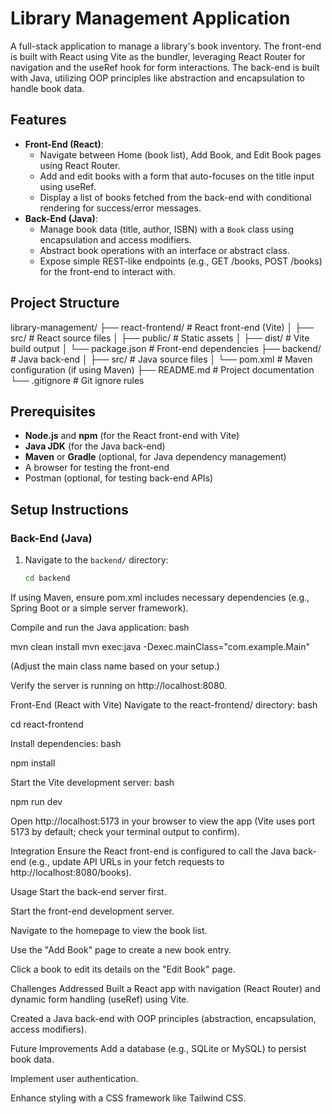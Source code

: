 # Library Management Application

A full-stack application to manage a library's book inventory. The front-end is built with React using Vite as the bundler, leveraging React Router for navigation and the useRef hook for form interactions. The back-end is built with Java, utilizing OOP principles like abstraction and encapsulation to handle book data.

## Features
- **Front-End (React)**:
  - Navigate between Home (book list), Add Book, and Edit Book pages using React Router.
  - Add and edit books with a form that auto-focuses on the title input using useRef.
  - Display a list of books fetched from the back-end with conditional rendering for success/error messages.
- **Back-End (Java)**:
  - Manage book data (title, author, ISBN) with a `Book` class using encapsulation and access modifiers.
  - Abstract book operations with an interface or abstract class.
  - Expose simple REST-like endpoints (e.g., GET /books, POST /books) for the front-end to interact with.

## Project Structure

library-management/
├── react-frontend/   # React front-end (Vite)
│   ├── src/          # React source files
│   ├── public/       # Static assets
│   ├── dist/         # Vite build output
│   └── package.json  # Front-end dependencies
├── backend/          # Java back-end
│   ├── src/          # Java source files
│   └── pom.xml       # Maven configuration (if using Maven)
├── README.md         # Project documentation
└── .gitignore        # Git ignore rules

## Prerequisites
- **Node.js** and **npm** (for the React front-end with Vite)
- **Java JDK** (for the Java back-end)
- **Maven** or **Gradle** (optional, for Java dependency management)
- A browser for testing the front-end
- Postman (optional, for testing back-end APIs)

## Setup Instructions

### Back-End (Java)
1. Navigate to the `backend/` directory:
   ```bash
   cd backend

If using Maven, ensure pom.xml includes necessary dependencies (e.g., Spring Boot or a simple server framework).

Compile and run the Java application:
bash

mvn clean install
mvn exec:java -Dexec.mainClass="com.example.Main"

(Adjust the main class name based on your setup.)

Verify the server is running on http://localhost:8080.

Front-End (React with Vite)
Navigate to the react-frontend/ directory:
bash

cd react-frontend

Install dependencies:
bash

npm install

Start the Vite development server:
bash

npm run dev

Open http://localhost:5173 in your browser to view the app (Vite uses port 5173 by default; check your terminal output to confirm).

Integration
Ensure the React front-end is configured to call the Java back-end (e.g., update API URLs in your fetch requests to http://localhost:8080/books).

Usage
Start the back-end server first.

Start the front-end development server.

Navigate to the homepage to view the book list.

Use the "Add Book" page to create a new book entry.

Click a book to edit its details on the "Edit Book" page.

Challenges Addressed
Built a React app with navigation (React Router) and dynamic form handling (useRef) using Vite.

Created a Java back-end with OOP principles (abstraction, encapsulation, access modifiers).

Future Improvements
Add a database (e.g., SQLite or MySQL) to persist book data.

Implement user authentication.

Enhance styling with a CSS framework like Tailwind CSS.

